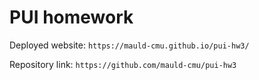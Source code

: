 # PUI homework

Deployed website: `https://mauld-cmu.github.io/pui-hw3/`

Repository link: `https://github.com/mauld-cmu/pui-hw3`